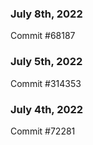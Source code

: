 ### July 8th, 2022

Commit #68187

### July 5th, 2022

Commit #314353


### July 4th, 2022

Commit #72281
